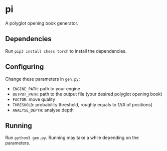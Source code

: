 # pi
A polyglot opening book generator.

## Dependencies
Run `pip3 install chess torch` to install the dependencies.

## Configuring
Change these parameters in `gen.py`:
- `ENGINE_PATH`: path to your engine
- `OUTPUT_PATH`: path to the output file (your desired polyglot opening book)
- `FACTOR`: move quality
- `THRESHOLD`: probability threshold, roughly equals to 1/(# of positions)
- `ANALYSE_DEPTH`: analyse depth

## Running
Run `python3 gen.py`.
Running may take a while depending on the parameters.
